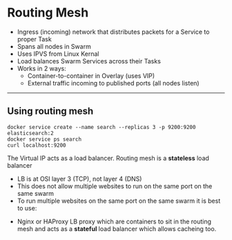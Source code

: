 # Routing Mesh

- Ingress (incoming) network that distributes packets for a Service to proper Task
- Spans all nodes in Swarm
- Uses IPVS from Linux Kernal
- Load balances Swarm Services across their Tasks 
- Works in 2 ways:
	+ Container-to-container in Overlay (uses VIP)
	+ External traffic incoming to published ports (all nodes listen)
	
---

## Using routing mesh

```
docker service create --name search --replicas 3 -p 9200:9200 elasticsearch:2
docker service ps search
curl localhost:9200
```

The Virtual IP acts as a load balancer. Routing mesh is a **stateless** load balancer
- LB is at OSI layer 3 (TCP), not layer 4 (DNS) 
- This does not allow multiple websites to run on the same port on the same swarm 
- To run multiple websites on the same port on the same swarm it is best to use:
 + Nginx or HAProxy LB proxy which are containers to sit in the routing mesh and acts as a **stateful** load balancer which allows cacheing too. 